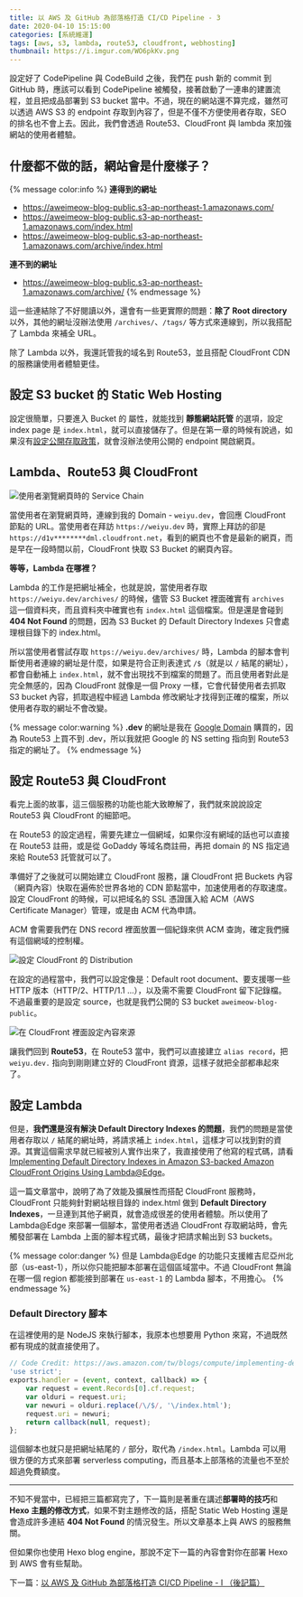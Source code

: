 ```yaml
---
title: 以 AWS 及 GitHub 為部落格打造 CI/CD Pipeline - 3
date: 2020-04-10 15:15:00
categories: [系統維運]
tags: [aws, s3, lambda, route53, cloudfront, webhosting]
thumbnail: https://i.imgur.com/WO6pkKv.png
---
```


設定好了 CodePipeline 與 CodeBuild 之後，我們在 push 新的 commit 到 GitHub 時，應該可以看到 CodePipeline 被觸發，接著啟動了一連串的建置流程，並且把成品部署到 S3 bucket 當中。不過，現在的網站還不算完成，雖然可以透過 AWS S3 的 endpoint 存取到內容了，但是不僅不方便使用者存取，SEO 的排名也不會上去。因此，我們會透過 Route53、CloudFront 與 lambda 來加強網站的使用者體驗。

<!-- more -->

## 什麼都不做的話，網站會是什麼樣子？

{% message color:info %}
**連得到的網址**
* https://aweimeow-blog-public.s3-ap-northeast-1.amazonaws.com/
* https://aweimeow-blog-public.s3-ap-northeast-1.amazonaws.com/index.html
* https://aweimeow-blog-public.s3-ap-northeast-1.amazonaws.com/archive/index.html

**連不到的網址**
* https://aweimeow-blog-public.s3-ap-northeast-1.amazonaws.com/archive/
{% endmessage %}

這一些連結除了不好閱讀以外，還會有一些更實際的問題：**除了 Root directory** 以外，其他的網址沒辦法使用 `/archives/`、`/tags/` 等方式來連線到，所以我搭配了 Lambda 來補全 URL。

除了 Lambda 以外，我還託管我的域名到 Route53，並且搭配 CloudFront CDN 的服務讓使用者體驗更佳。

## 設定 S3 bucket 的 Static Web Hosting

設定很簡單，只要進入 Bucket 的 屬性，就能找到 **靜態網站託管** 的選項，設定 index page 是 `index.html`，就可以直接儲存了。但是在第一章的時候有說過，如果沒有[設定公開存取政策](/aws-codepipeline-build-cicd-blog-1/#設定-CodeBuild-的-bucket-access-權限)，就會沒辦法使用公開的 endpoint 開啟網頁。

## Lambda、Route53 與 CloudFront

![使用者瀏覽網頁時的 Service Chain](https://i.imgur.com/p2Gr2Wf.png)

當使用者在瀏覽網頁時，連線到我的 Domain - `weiyu.dev`，會回應 CloudFront 節點的 URL。當使用者在拜訪 `https://weiyu.dev` 時，實際上拜訪的卻是 `https://d1v********dml.cloudfront.net`，看到的網頁也不會是最新的網頁，而是早在一段時間以前，CloudFront 快取 S3 Bucket 的網頁內容。

**等等，Lambda 在哪裡？**

Lambda 的工作是把網址補全，也就是說，當使用者存取 `https://weiyu.dev/archives/` 的時候，儘管 S3 Bucket 裡面確實有 `archives` 這一個資料夾，而且資料夾中確實也有 `index.html` 這個檔案。但是還是會碰到 **404 Not Found** 的問題，因為 S3 Bucket 的 Default Directory Indexes 只會處理根目錄下的 index.html。

所以當使用者嘗試存取 `https://weiyu.dev/archives/` 時，Lambda 的腳本會判斷使用者連線的網址是什麼，如果是符合正則表達式 `/$`（就是以 `/` 結尾的網址），都會自動補上 `index.html`，就不會出現找不到檔案的問題了。而且使用者對此是完全無感的，因為 CloudFront 就像是一個 Proxy 一樣，它會代替使用者去抓取 S3 bucket 內容，抓取過程中經過 Lambda 修改網址才找得到正確的檔案，所以使用者存取的網址不會改變。

{% message color:warning %}
**.dev** 的網址是我在 [Google Domain](https://domain.google/) 購買的，因為 Route53 上買不到 .dev，所以我就把 Google 的 NS setting 指向到 Route53 指定的網址了。
{% endmessage %}

## 設定 Route53 與 CloudFront

看完上面的故事，這三個服務的功能也能大致瞭解了，我們就來說說設定 Route53 與 CloudFront 的細節吧。

在 Route53 的設定過程，需要先建立一個網域，如果你沒有網域的話也可以直接在 Route53 註冊，或是從 GoDaddy 等域名商註冊，再把 domain 的 NS 指定過來給 Route53 託管就可以了。

準備好了之後就可以開始建立 CloudFront 服務，讓 CloudFront 把 Buckets 內容（網頁內容）快取在遍佈於世界各地的 CDN 節點當中，加速使用者的存取速度。設定 CloudFront 的時候，可以把域名的 SSL 憑證匯入給 ACM（AWS Certificate Manager）管理，或是由 ACM 代為申請。

ACM 會需要我們在 DNS record 裡面放置一個紀錄來供 ACM 查詢，確定我們擁有這個網域的控制權。

![設定 CloudFront 的 Distribution](https://i.imgur.com/1KaPJfj.png)

在設定的過程當中，我們可以設定像是：Default root document、要支援哪一些 HTTP 版本（HTTP/2、HTTP/1.1 ...），以及需不需要 CloudFront 留下記錄檔。不過最重要的是設定 source，也就是我們公開的 S3 bucket `aweimeow-blog-public`。

![在 CloudFront 裡面設定內容來源](https://i.imgur.com/gW79p8b.png)

讓我們回到 **Route53**，在 Route53 當中，我們可以直接建立 `alias record`，把 `weiyu.dev.` 指向到剛剛建立好的 CloudFront 資源，這樣子就把全部都串起來了。

## 設定 Lambda

但是，**我們還是沒有解決 Default Directory Indexes 的問題**，我們的問題是當使用者存取以 `/` 結尾的網址時，將請求補上 `index.html`，這樣才可以找到對的資源。其實這個需求早就已經被別人實作出來了，我直接使用了他寫的程式碼，請看 [Implementing Default Directory Indexes in Amazon S3-backed Amazon CloudFront Origins Using Lambda@Edge](https://aws.amazon.com/tw/blogs/compute/implementing-default-directory-indexes-in-amazon-s3-backed-amazon-cloudfront-origins-using-lambdaedge/)。

這一篇文章當中，說明了為了效能及擴展性而搭配 CloudFront 服務時，CloudFront 只能夠針對網站根目錄的 index.html 做到 **Default Directory Indexes**，一旦連到其他子網頁，就會造成很差的使用者體驗。所以使用了 Lambda@Edge 來部署一個腳本，當使用者透過 CloudFront 存取網站時，會先觸發部署在 Lambda 上面的腳本程式碼，最後才把請求輸出到 S3 buckets。

{% message color:danger %}
但是 Lambda@Edge 的功能只支援維吉尼亞州北部（us-east-1），所以你只能把腳本部署在這個區域當中。不過 CloudFront 無論在哪一個 region 都能接到部署在 `us-east-1` 的 Lambda 腳本，不用擔心。
{% endmessage %}

### Default Directory 腳本

在這裡使用的是 NodeJS 來執行腳本，我原本也想要用 Python 來寫，不過既然都有現成的就直接使用了。

```javascript
// Code Credit: https://aws.amazon.com/tw/blogs/compute/implementing-default-directory-indexes-in-amazon-s3-backed-amazon-cloudfront-origins-using-lambdaedge/
'use strict';
exports.handler = (event, context, callback) => {
    var request = event.Records[0].cf.request;
    var olduri = request.uri;
    var newuri = olduri.replace(/\/$/, '\/index.html');
    request.uri = newuri;
    return callback(null, request);
};
```

這個腳本也就只是把網址結尾的 `/` 部分，取代為 `/index.html`。Lambda 可以用很方便的方式來部署 serverless computing，而且基本上部落格的流量也不至於超過免費額度。

<hr>

不知不覺當中，已經把三篇都寫完了，下一篇則是著重在講述**部署時的技巧**和 **Hexo 主題的修改方式**，如果不對主題修改的話，搭配 Static Web Hosting 還是會造成許多連結 **404 Not Found** 的情況發生。所以文章基本上與 AWS 的服務無關。

但如果你也使用 Hexo blog engine，那說不定下一篇的內容會對你在部署 Hexo 到 AWS 會有些幫助。

下一篇：[以 AWS 及 GitHub 為部落格打造 CI/CD Pipeline - I （後記篇）](/aws-codepipeline-build-cicd-blog-i/)
